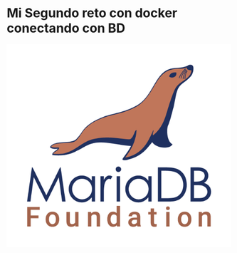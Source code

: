 # Mi Segundo reto con docker conectando con BD  

![Mi Segundo Reto con Docker](https://github.com/silvamariad/clase-4-retos/blob/main/reto2/img/logo.png)